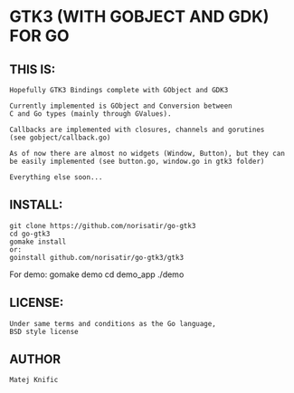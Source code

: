 GTK3 (WITH GOBJECT AND GDK) FOR GO
===================================

THIS IS:
--------

	Hopefully GTK3 Bindings complete with GObject and GDK3

	Currently implemented is GObject and Conversion between 
	C and Go types (mainly through GValues).

	Callbacks are implemented with closures, channels and gorutines
	(see gobject/callback.go)

	As of now there are almost no widgets (Window, Button), but they can
	be easily implemented (see button.go, window.go in gtk3 folder)

	Everything else soon...

INSTALL:
--------

	git clone https://github.com/norisatir/go-gtk3
	cd go-gtk3
	gomake install
	or:
	goinstall github.com/norisatir/go-gtk3/gtk3
For demo:
	gomake demo
	cd demo_app
	./demo


LICENSE:
--------

	Under same terms and conditions as the Go language,
	BSD style license

AUTHOR
------

	Matej Knific
